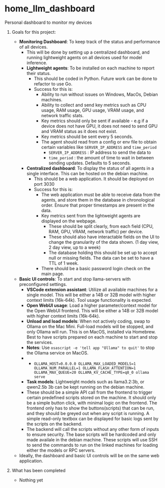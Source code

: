 # home_llm_dashboard
Personal dashboard to monitor my devices

1. Goals for this project:
    - **Monitoring Dashboard**: To keep track of the status and performance of all devices.
      - This will be done by setting up a centralized dashboard, and running lightweight agents on all devices used for model inference.
      - **Lightweight agents**: To be installed on each machine to report their status.
        - This should be coded in Python. Future work can be done to refactor to use Go.
        - Success for this is:
          - Ability to run without issues on Windows, MacOs, Debian machines.
          - Ability to collect and send key metrics such as CPU usage, RAM usage, GPU usage, VRAM usage, and network traffic stats. 
          - Key metrics should only be sent if available - e.g if a device does not have GPU, it does not need to send GPU and VRAM status as it does not exist.
          - Key metrics should be sent every 5 seconds.
          - The agent should read from a config or env file to obtain certain variables like `SERVER_IP_ADDRESS` and `time_period`
            - `SERVER_IP_ADDRESS` : IP address to send the data to
            - `time_period` : the amount of time to wait in between sending updates. Defaults to 5 seconds.
      - **Centralized dashboard**: To display the status of all agents in a single interface. This can be hosted on the debian machine.
        - This should be a web application. It should be deployed on port 3030
        - Success for this is:
          - The web application must be able to receive data from the agents, and store them in the database in chronological order. Ensure that proper timestamps are present in the data.
          - Key metrics sent from the lightweight agents are displayed on the webpage.
            - These should be split clearly, from each field (CPU, RAM, GPU, VRAM, network traffic) per device.
            - These should also have interactable fields on the UI to change the granularity of the data shown. (1 day view, 2 day view, up to a week)
            - The database holding this should be set up to accept null or missing fields. The data can be set to have a TTL of 1 week.
          - There should be a basic password login check on the main page.
    - **Basic UI controls**: To start and stop llama-servers with preconfigured settings.
        - **VSCode extension assistant**: Utilize all available machines for a single model. This will be either a 14B or 32B model with higher context limits (16k-64k). Tool usage functionality is expected.
        - **Open WebUI usage**: Load a higher parameter/context model for the Open WebUI frontend. This will be either a 14B or 32B model with higher context limits (16k-64k).
        - **Unload and load models**: When not actively coding, swap to Ollama on the Mac Mini. Full-load models will be stopped, and only Ollama will run. This is on MacOS, installed via Homebrew. Best to have scripts prepared on each machine to start and stop the services.
        - **Notes**: Use `osascript -e 'tell app "Ollama" to quit'` to stop the Ollama service on MacOS. 
        - - `OLLAMA_HOST=0.0.0.0 OLLAMA_MAX_LOADED_MODELS=1 OLLAMA_NUM_PARALLEL=1 OLLAMA_FLASH_ATTENTION=1 OLLAMA_MAX_QUEUE=20 OLLAMA_KV_CACHE_TYPE=q8_0 ollama serve`
        - **Task models**: Lightweight models such as llama3.2:3b, or qwen2.5b 3b can be kept running on the debian machine.
        - These should be a simple API call from the frontend to trigger certain predefined scripts stored on the machine. It should only be a simple button click, with minimal logic on the frontend. The frontend only has to show the buttons(scripts) that can be run, and they should be greyed out when any script is running. A simple read-only textbox can be displayed for basic logs sent by the scripts on the backend.
        - The backend will call the scripts without any other form of inputs to ensure security. The base scripts will be hardcoded and only made availale in the debian machine. These scripts will use SSH to send the commands to run on the linked machines for loading either the models or RPC servers.
    - Ideally, the dashboard and basic UI controls will be on the same web application.

2. What has been completed
    - Nothing yet